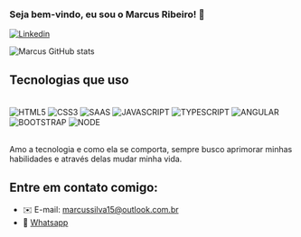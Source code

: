 ### Seja bem-vindo, eu sou o Marcus Ribeiro! 👋

[![Linkedin](https://img.shields.io/badge/LinkedIn-0077B5?style=for-the-badge&logo=linkedin&logoColor=white)](linkedin.com/in/marcusribeirodev)

![Marcus GitHub stats](https://github-readme-stats.vercel.app/api?username=MarcusDesenvolvedor&show_icons=true&theme=dracula)

## Tecnologias que uso

<div style="display: inline_block"><br/>
 <img align="center" alt="HTML5" src="https://img.shields.io/badge/HTML5-E34F26?style=for-the-badge&logo=html5&logoColor=white">
  <img align="center" alt="CSS3" src="https://img.shields.io/badge/CSS3-1572B6?style=for-the-badge&logo=css3&logoColor=white">
   <img align="center" alt="SAAS" src="https://img.shields.io/badge/Sass-CC6699?style=for-the-badge&logo=sass&logoColor=white">
 <img align="center" alt="JAVASCRIPT" src="https://img.shields.io/badge/JavaScript-F7DF1E?style=for-the-badge&logo=javascript&logoColor=black">
  <img align="center" alt="TYPESCRIPT" src="https://img.shields.io/badge/TypeScript-007ACC?style=for-the-badge&logo=typescript&logoColor=white">
 <img align="center" alt="ANGULAR" src="https://img.shields.io/badge/Angular-DD0031?style=for-the-badge&logo=angular&logoColor=white">
 <img align="center" alt="BOOTSTRAP" src="https://img.shields.io/badge/Bootstrap-563D7C?style=for-the-badge&logo=bootstrap&logoColor=white">
 <img align="center" alt="NODE" src="https://img.shields.io/badge/Node.js-43853D?style=for-the-badge&logo=node.js&logoColor=white">
</div><br/>

Amo a tecnologia e como ela se comporta, sempre busco aprimorar minhas habilidades e através delas mudar minha vida.

## Entre em contato comigo:

- ✉️ E-mail: marcussilva15@outlook.com.br<br/>
- 📲 [Whatsapp](https://wa.me/+5545988020606)<br/>
